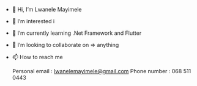 - 👋 Hi, I’m Lwanele Mayimele
- 👀 I’m interested i
- 🌱 I’m currently learning .Net Framework and Flutter
- 💞️ I’m looking to collaborate on => anything
- 📫 How to reach me
 
    Personal email : lwanelemayimele@gmail.com
    Phone number : 068 511 0443
